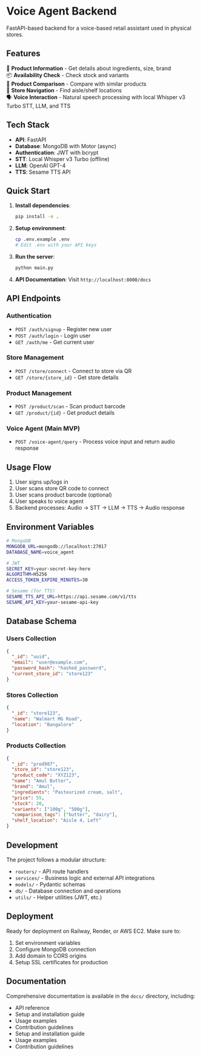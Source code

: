 # Voice Agent Backend

FastAPI-based backend for a voice-based retail assistant used in physical stores.

## Features

🧴 **Product Information** - Get details about ingredients, size, brand  
📦 **Availability Check** - Check stock and variants  
🔄 **Product Comparison** - Compare with similar products  
🧭 **Store Navigation** - Find aisle/shelf locations  
🗣️ **Voice Interaction** - Natural speech processing with local Whisper v3 Turbo STT, LLM, and TTS

## Tech Stack

- **API**: FastAPI
- **Database**: MongoDB with Motor (async)
- **Authentication**: JWT with bcrypt
- **STT**: Local Whisper v3 Turbo (offline)
- **LLM**: OpenAI GPT-4
- **TTS**: Sesame TTS API

## Quick Start

1. **Install dependencies**:
   ```bash
   pip install -e .
   ```

2. **Setup environment**:
   ```bash
   cp .env.example .env
   # Edit .env with your API keys
   ```

3. **Run the server**:
   ```bash
   python main.py
   ```

4. **API Documentation**: Visit `http://localhost:8000/docs`

## API Endpoints

### Authentication
- `POST /auth/signup` - Register new user
- `POST /auth/login` - Login user
- `GET /auth/me` - Get current user

### Store Management
- `POST /store/connect` - Connect to store via QR
- `GET /store/{store_id}` - Get store details

### Product Management
- `POST /product/scan` - Scan product barcode
- `GET /product/{id}` - Get product details

### Voice Agent (Main MVP)
- `POST /voice-agent/query` - Process voice input and return audio response

## Usage Flow

1. User signs up/logs in
2. User scans store QR code to connect
3. User scans product barcode (optional)
4. User speaks to voice agent
5. Backend processes: Audio → STT → LLM → TTS → Audio response

## Environment Variables

```bash
# MongoDB
MONGODB_URL=mongodb://localhost:27017
DATABASE_NAME=voice_agent

# JWT
SECRET_KEY=your-secret-key-here
ALGORITHM=HS256
ACCESS_TOKEN_EXPIRE_MINUTES=30

# Sesame (for TTS)
SESAME_TTS_API_URL=https://api.sesame.com/v1/tts
SESAME_API_KEY=your-sesame-api-key
```

## Database Schema

### Users Collection
```json
{
  "_id": "uuid",
  "email": "user@example.com",
  "password_hash": "hashed_password",
  "current_store_id": "store123"
}
```

### Stores Collection
```json
{
  "_id": "store123",
  "name": "Walmart MG Road",
  "location": "Bangalore"
}
```

### Products Collection
```json
{
  "_id": "prod987",
  "store_id": "store123",
  "product_code": "XYZ123",
  "name": "Amul Butter",
  "brand": "Amul",
  "ingredients": "Pasteurized cream, salt",
  "price": 55,
  "stock": 20,
  "variants": ["100g", "500g"],
  "comparison_tags": ["butter", "dairy"],
  "shelf_location": "Aisle 4, Left"
}
```

## Development

The project follows a modular structure:

- `routers/` - API route handlers
- `services/` - Business logic and external API integrations
- `models/` - Pydantic schemas
- `db/` - Database connection and operations
- `utils/` - Helper utilities (JWT, etc.)

## Deployment

Ready for deployment on Railway, Render, or AWS EC2. Make sure to:

1. Set environment variables
2. Configure MongoDB connection
3. Add domain to CORS origins
4. Setup SSL certificates for production

## Documentation

Comprehensive documentation is available in the `docs/` directory, including:

- API reference
- Setup and installation guide
- Usage examples
- Contribution guidelines
- Setup and installation guide
- Usage examples
- Contribution guidelines

